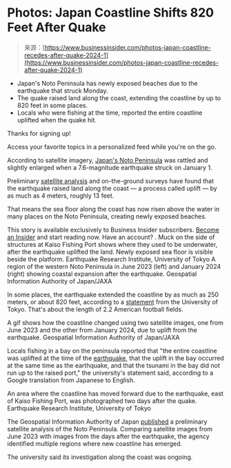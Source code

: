 <!--yml
category: 未分类
date: 2024-05-27 14:34:09
-->

# Photos: Japan Coastline Shifts 820 Feet After Quake

> 来源：[https://www.businessinsider.com/photos-japan-coastline-recedes-after-quake-2024-1](https://www.businessinsider.com/photos-japan-coastline-recedes-after-quake-2024-1)

*   Japan's Noto Peninsula has newly exposed beaches due to the earthquake that struck Monday.
*   The quake raised land along the coast, extending the coastline by up to 820 feet in some places.
*   Locals who were fishing at the time, reported the entire coastline uplifted when the quake hit.

Thanks for signing up!

Access your favorite topics in a personalized feed while you're on the go. 

According to satellite imagery, [Japan's Noto Peninsula](https://www.businessinsider.com/japan-braces-16ft-tsunami-after-struck-powerful-earthquakes-waves-wajima-2024-1) was rattled and slightly enlarged when a 7.6-magnitude earthquake struck on January 1.

Preliminary [satellite analysis](https://www.businessinsider.com/space-photos-show-japan-earthquake-destruction-2024-1) and on-the-ground surveys have found that the earthquake raised land along the coast — a process called uplift — by as much as 4 meters, roughly 13 feet.

That means the sea floor along the coast has now risen above the water in many places on the Noto Peninsula, creating newly exposed beaches.

This story is available exclusively to Business Insider subscribers. [Become an Insider](/subscription) and start reading now. Have an account? . Muck on the side of structures at Kaiso Fishing Port shows where they used to be underwater, after the earthquake uplifted the land. Newly exposed sea floor is visible beside the platform. Earthquake Research Institute, University of Tokyo  A region of the western Noto Peninsula in June 2023 (left) and January 2024 (right) showing coastal expansion after the earthquake. Geospatial Information Authority of Japan/JAXA 

In some places, the earthquake extended the coastline by as much as 250 meters, or about 820 feet, according to a [statement](https://www.eri.u-tokyo.ac.jp/eq/20465/) from the University of Tokyo. That's about the length of 2.2 American football fields.

 A gif shows how the coastline changed using two satellite images, one from June 2023 and the other from January 2024, due to uplift from the earthquake. Geospatial Information Authority of Japan/JAXA 

Locals fishing in a bay on the peninsula reported that "the entire coastline was uplifted at the time of the [earthquake](https://www.businessinsider.com/japan-earthquake-tsunami-satellite-photos-2024-1), that the uplift in the bay occurred at the same time as the earthquake, and that the tsunami in the bay did not run up to the raised port," the university's statement said, according to a Google translation from Japanese to English.

 An area where the coastline has moved forward due to the earthquake, east of Kaiso Fishing Port, was photographed two days after the quake. Earthquake Research Institute, University of Tokyo 

The Geospatial Information Authority of Japan [published](https://www.gsi.go.jp/uchusokuchi/20240101noto_pwr.html) a preliminary satellite analysis of the Noto Peninsula. Comparing satellite images from June 2023 with images from the days after the earthquake, the agency identified multiple regions where new coastline has emerged.

The university said its investigation along the coast was ongoing.